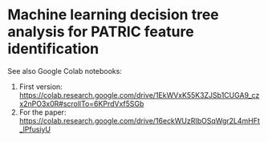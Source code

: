 # Machine learning decision tree analysis for PATRIC feature identification

See also Google Colab notebooks:
1. First version: https://colab.research.google.com/drive/1EkWVxK55K3ZJSb1CUGA9_czx2nPO3x0R#scrollTo=6KPrdVxf5SGb
2. For the paper: https://colab.research.google.com/drive/16eckWUzRIbOSqWgr2L4mHFt_lPfusiyU
